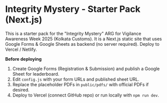 # Integrity Mystery - Starter Pack (Next.js)

This is a starter pack for the "Integrity Mystery" ARG for Vigilance Awareness Week 2025 (Kolkata Customs).
It is a Next.js static site that uses Google Forms & Google Sheets as backend (no server required).
Deploy to Vercel / Netlify.

**Before deploying**
1. Create Google Forms (Registration & Submission) and publish a Google Sheet for leaderboard.
2. Edit `config.js` with your form URLs and published sheet URL.
3. Replace the placeholder PDFs in `public/pdfs/` with official PDFs if desired.
4. Deploy to Vercel (connect GitHub repo) or run locally with `npm run dev`.

